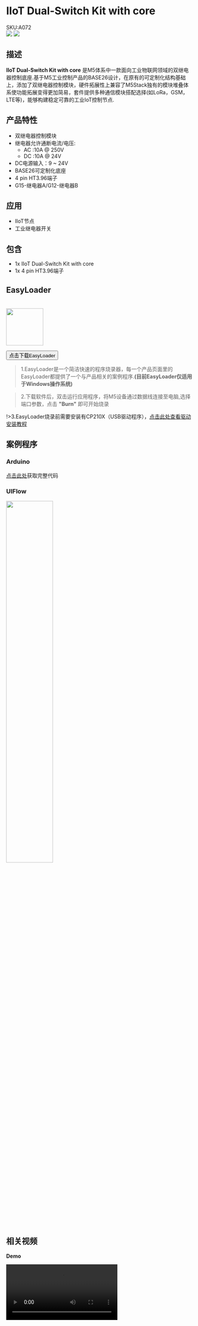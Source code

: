 # IIoT Dual-Switch Kit with core

<div class="badge badge-pill badge-primary product_sku_tag">SKU:A072</div>

<div class="product_pic"><img src="assets\img\product_pics\base\iiot_dual_switch kit_with_core\iiot_dual_switch kit_with_core_01.webp"> <img src="assets\img\product_pics\base\iiot_dual_switch kit_with_core\iiot_dual_switch kit_with_core_02.webp"></div>

## 描述

**IIoT Dual-Switch Kit with core** 是M5体系中一款面向工业物联网领域的双继电器控制底座.基于M5工业控制产品的BASE26设计，在原有的可定制化结构基础上，添加了双继电器控制模块，硬件拓展性上兼容了M5Stack独有的模块堆叠体系使功能拓展变得更加简易，套件提供多种通信模块搭配选择(如LoRa，GSM，LTE等)，能够构建稳定可靠的工业IoT控制节点.

## 产品特性

- 双继电器控制模块
- 继电器允许通断电流/电压:
    - AC :10A @ 250V
    - DC :10A @ 24V
- DC电源输入：9 ~ 24V  
- BASE26可定制化底座
- 4 pin HT3.96端子
- G15-继电器A/G12-继电器B

## 应用 

- IIoT节点
- 工业继电器开关

## 包含

-  1x IIoT Dual-Switch Kit with core
-  1x 4 pin HT3.96端子

## EasyLoader

<img src="https://m5stack.oss-cn-shenzhen.aliyuncs.com/image/EasyLoader_logo.webp" width="100px" style="margin-top:20px">

<a href="https://m5stack.oss-cn-shenzhen.aliyuncs.com/EasyLoader/Base/IIoT_Dual_Switch_Kit_with_core/EasyLoader_IIoT_Dual_Switch_Kit_with_core.exe"><button type="button" class="btn btn-primary">点击下载EasyLoader</button></a>

>1.EasyLoader是一个简洁快速的程序烧录器，每一个产品页面里的EasyLoader都提供了一个与产品相关的案例程序.**(目前EasyLoader仅适用于Windows操作系统)**

>2.下载软件后，双击运行应用程序，将M5设备通过数据线连接至电脑,选择端口参数，点击 **"Burn"** 即可开始烧录

!>3.EasyLoader烧录前需要安装有CP210X（USB驱动程序），[点击此处查看驱动安装教程](zh_CN/related_documents/M5Burner#安装串口驱动)

## 案例程序

### Arduino

[点击此处](https://github.com/m5stack/M5-ProductExampleCodes/tree/master/App/IIoT%20Dual)获取完整代码

### UIFlow

<img src="assets/img/product_pics/base/iiot_dual_switch kit_with_core/IIOT_DUAL.webp" width="50%" height="50%">

## 相关视频

**Demo** 

<video class="video_size" controls>
    <source src="https://m5stack.oss-cn-shenzhen.aliyuncs.com/video/Product_example_video/Base/iiot_dual_switch%20kit_with_core.mp4" type="video/mp4" >
</video>

<script>

   var purchase_link = 'https://m5stack.com/products/iiot-dual-switch-kit-with-core';


   anchor_search(purchase_link);
   scrollFunc();

</script>


